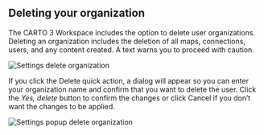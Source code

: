 ## Deleting your organization

The CARTO 3 Workspace includes the option to delete user organizations. Deleting an organization includes the deletion of all maps, connections, users, and any content created. A text warns you to proceed with caution. 

![Settings delete organization](/img/cloud-native-workspace/settings/settings_delete_organization.png)


If you click the Delete quick action, a dialog will appear so you can enter your organization name and confirm that you want to delete the user. Click the *Yes, delete* button to confirm the changes or click Cancel if you don’t want the changes to be applied.

![Settings popup delete organization](/img/cloud-native-workspace/settings/settings_popup_delete_organization.png)

